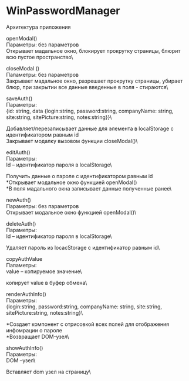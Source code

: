 # WinPasswordManager
Архитектура приложения 

<!--Описание функций проекта-->
openModal()\
Параметры: без параметров\
Открывает мадальное окно, блокирует прокрутку страницы, блюрит всю пустое пространство\

сloseModal ()\
Папаметры: без параметров\
Закрывает мадальное окно, разрешает прокрутку страницы, убирает блюр, при закрытии все данные введенные в поля  - стираются\

saveAuth()\
Параметры:\
{id: string, data {login:string, password:string, companyName: string, site:string, sitePicture:string, notes:string}}\

Добавляет/перезаписывает данные для элемента в localStorage с идентификатором равным id\
Закрывает модалку вызовом функции сloseModal()\

editAuth()\
Параметры:\
Id – идентификатор пароля в localStorage\

Получить данные о пароле с идентификатором равным id\
*Открывает модальное окно функцией openModal()\
*В поля мадального окна записывает данные полученные ранее\

newAuth()\
Параметры: без параметров\
Открывает модальное окно функцией openModal()\

deleteAuth()\
Параметры: \
Id – идентификатор пароля в localStorage\

Удаляет пароль из locacStorage с идентификатор равным id\

copyAuthValue\
Папаметры: \
value – копируемое значение\

копирует value в буфер обмена\

renderAuthInfo()\
Параметры: \
{login:string, password:string, companyName: string, site:string, sitePicture:string, notes:string}\

*Создает компонент с отрисовкой всех полей для отображения инфомрации о пароле\
*Возвращает DOM-узел\

showAuthInfo()\
Параметры: \
DOM –узел\

Вставляет dom узел на страницу\








